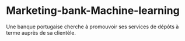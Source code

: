 # Marketing-bank-Machine-learning
Une banque portugaise cherche à promouvoir ses services de dépôts à terme auprès  de sa clientèle.
